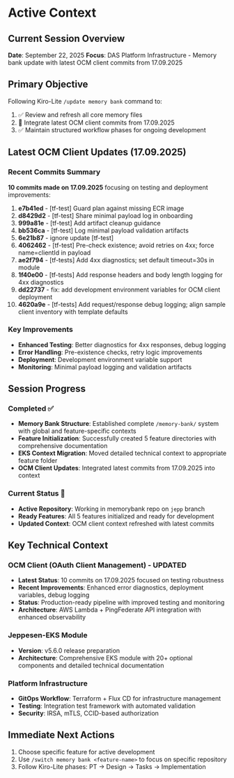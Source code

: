 # Active Context

## Current Session Overview
**Date**: September 22, 2025
**Focus**: DAS Platform Infrastructure - Memory bank update with latest OCM client commits from 17.09.2025

## Primary Objective
Following Kiro-Lite `/update memory bank` command to:
1. ✅ Review and refresh all core memory files
2. 🔄 Integrate latest OCM client commits from 17.09.2025
3. ✅ Maintain structured workflow phases for ongoing development

## Latest OCM Client Updates (17.09.2025)

### Recent Commits Summary
**10 commits made on 17.09.2025** focusing on testing and deployment improvements:

1. **e7b41ed** - [tf-test] Guard plan against missing ECR image
2. **d8429d2** - [tf-test] Share minimal payload log in onboarding  
3. **999a81e** - [tf-test] Add artifact cleanup guidance
4. **bb536ca** - [tf-test] Log minimal payload validation artifacts
5. **6e21b87** - ignore update [tf-test]
6. **4062462** - [tf-test] Pre-check existence; avoid retries on 4xx; force name=clientId in payload
7. **ae2f794** - [tf-tests] Add 4xx diagnostics; set default timeout=30s in module
8. **1f40e00** - [tf-tests] Add response headers and body length logging for 4xx diagnostics
9. **dd22737** - fix: add development environment variables for OCM client deployment
10. **4620a9e** - [tf-tests] Add request/response debug logging; align sample client inventory with template defaults

### Key Improvements
- **Enhanced Testing**: Better diagnostics for 4xx responses, debug logging
- **Error Handling**: Pre-existence checks, retry logic improvements
- **Deployment**: Development environment variable support
- **Monitoring**: Minimal payload logging and validation artifacts

## Session Progress

### Completed ✅
- **Memory Bank Structure**: Established complete `/memory-bank/` system with global and feature-specific contexts
- **Feature Initialization**: Successfully created 5 feature directories with comprehensive documentation
- **EKS Context Migration**: Moved detailed technical context to appropriate feature folder
- **OCM Client Updates**: Integrated latest commits from 17.09.2025 into context

### Current Status 🔄
- **Active Repository**: Working in memorybank repo on `jepp` branch
- **Ready Features**: All 5 features initialized and ready for development
- **Updated Context**: OCM client context refreshed with latest commits

## Key Technical Context

### OCM Client (OAuth Client Management) - UPDATED
- **Latest Status**: 10 commits on 17.09.2025 focused on testing robustness
- **Recent Improvements**: Enhanced error diagnostics, deployment variables, debug logging
- **Status**: Production-ready pipeline with improved testing and monitoring
- **Architecture**: AWS Lambda + PingFederate API integration with enhanced observability

### Jeppesen-EKS Module  
- **Version**: v5.6.0 release preparation
- **Architecture**: Comprehensive EKS module with 20+ optional components and detailed technical documentation

### Platform Infrastructure
- **GitOps Workflow**: Terraform + Flux CD for infrastructure management
- **Testing**: Integration test framework with automated validation
- **Security**: IRSA, mTLS, CCID-based authorization

## Immediate Next Actions
1. Choose specific feature for active development
2. Use `/switch memory bank <feature-name>` to focus on specific repository  
3. Follow Kiro-Lite phases: PT → Design → Tasks → Implementation